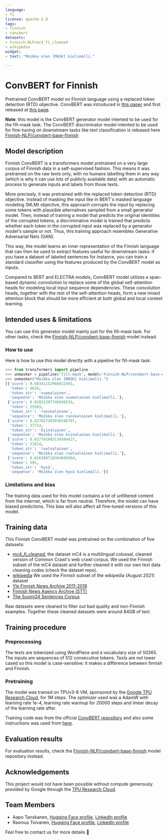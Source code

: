 ```yaml
---
language:
- fi
license: apache-2.0
tags:
- finnish
- convbert
datasets:
- Finnish-NLP/mc4_fi_cleaned
- wikipedia
widget:
- text: "Moikka olen [MASK] kielimalli."

---
```


# ConvBERT for Finnish

Pretrained ConvBERT model on Finnish language using a replaced token detection (RTD) objective. ConvBERT was introduced in
[this paper](https://arxiv.org/abs/2008.02496)
and first released at [this page](https://github.com/yitu-opensource/ConvBert).

**Note**: this model is the ConvBERT generator model intented to be used for the fill-mask task. The ConvBERT discriminator model intented to be used for fine-tuning on downstream tasks like text classification is released here [Finnish-NLP/convbert-base-finnish](https://huggingface.co/Finnish-NLP/convbert-base-finnish)

## Model description

Finnish ConvBERT is a transformers model pretrained on a very large corpus of Finnish data in a self-supervised fashion. This means it was pretrained on the raw texts only, with no humans labelling them in any way (which is why it can use lots of publicly available data) with an automatic process to generate inputs and labels from those texts.

More precisely, it was pretrained with the replaced token detection (RTD) objective. Instead of masking the input like in BERT's masked language modeling (MLM) objective, this approach corrupts the input by replacing some tokens with plausible alternatives sampled from a small generator model. Then, instead of training a model that predicts the original identities of the corrupted tokens, a discriminative model is trained that predicts whether each token in the corrupted input was replaced by a generator model's sample or not. Thus, this training approach resembles Generative Adversarial Nets (GAN).

This way, the model learns an inner representation of the Finnish language that can then be used to extract features useful for downstream tasks: if you have a dataset of labeled sentences for instance, you can train a standard classifier using the features produced by the ConvBERT model as inputs.

Compared to BERT and ELECTRA models, ConvBERT model utilizes a span-based
dynamic convolution to replace some of the global self-attention heads for modeling local input sequence
dependencies. These convolution heads, together with the rest of the self-attention
heads, form a new mixed attention block that should be more efficient at both global
and local context learning.

## Intended uses & limitations

You can use this generator model mainly just for the fill-mask task. For other tasks, check the [Finnish-NLP/convbert-base-finnish](https://huggingface.co/Finnish-NLP/convbert-base-finnish) model instead.

### How to use

Here is how to use this model directly with a pipeline for fill-mask task:

```python
>>> from transformers import pipeline
>>> unmasker = pipeline('fill-mask', model='Finnish-NLP/convbert-base-generator-finnish')
>>> unmasker("Moikka olen [MASK] kielimalli.")
[{'score': 0.08341152966022491,
  'token': 4619,
  'token_str': 'suomalainen',
  'sequence': 'Moikka olen suomalainen kielimalli.'},
 {'score': 0.02831297740340233,
  'token': 25583,
  'token_str': 'ranskalainen',
  'sequence': 'Moikka olen ranskalainen kielimalli.'},
 {'score': 0.027857203036546707,
  'token': 37714,
  'token_str': 'kiinalainen',
  'sequence': 'Moikka olen kiinalainen kielimalli.'},
 {'score': 0.027701903134584427,
  'token': 21614,
  'token_str': 'ruotsalainen',
  'sequence': 'Moikka olen ruotsalainen kielimalli.'},
 {'score': 0.026388710364699364,
  'token': 591,
  'token_str': 'hyvä',
  'sequence': 'Moikka olen hyvä kielimalli.'}]
```

### Limitations and bias

The training data used for this model contains a lot of unfiltered content from the internet, which is far from neutral. Therefore, the model can have biased predictions. This bias will also affect all fine-tuned versions of this model.

## Training data

This Finnish ConvBERT model was pretrained on the combination of five datasets:
- [mc4_fi_cleaned](https://huggingface.co/datasets/Finnish-NLP/mc4_fi_cleaned), the dataset mC4 is a multilingual colossal, cleaned version of Common Crawl's web crawl corpus. We used the Finnish subset of the mC4 dataset and further cleaned it with our own text data cleaning codes (check the dataset repo).
- [wikipedia](https://huggingface.co/datasets/wikipedia) We used the Finnish subset of the wikipedia (August 2021) dataset
- [Yle Finnish News Archive 2011-2018](http://urn.fi/urn:nbn:fi:lb-2017070501)
- [Finnish News Agency Archive (STT)](http://urn.fi/urn:nbn:fi:lb-2018121001)
- [The Suomi24 Sentences Corpus](http://urn.fi/urn:nbn:fi:lb-2020021803)

Raw datasets were cleaned to filter out bad quality and non-Finnish examples. Together these cleaned datasets were around 84GB of text.

## Training procedure

### Preprocessing

The texts are tokenized using WordPiece and a vocabulary size of 50265. The inputs are sequences of 512 consecutive tokens. Texts are not lower cased so this model is case-sensitive: it makes a difference between finnish and Finnish.

### Pretraining

The model was trained on TPUv3-8 VM, sponsored by the [Google TPU Research Cloud](https://sites.research.google/trc/about/), for 1M steps. The optimizer used was a AdamW with learning rate 1e-4, learning rate warmup for 20000 steps and linear decay of the learning rate after.

Training code was from the official [ConvBERT repository](https://github.com/yitu-opensource/ConvBert) and also some instructions was used from [here](https://github.com/stefan-it/turkish-bert/blob/master/convbert/CHEATSHEET.md).

## Evaluation results

For evaluation results, check the [Finnish-NLP/convbert-base-finnish](https://huggingface.co/Finnish-NLP/convbert-base-finnish) model repository instead.

## Acknowledgements

This project would not have been possible without compute generously provided by Google through the
[TPU Research Cloud](https://sites.research.google/trc/).

## Team Members

- Aapo Tanskanen, [Hugging Face profile](https://huggingface.co/aapot), [LinkedIn profile](https://www.linkedin.com/in/aapotanskanen/)
- Rasmus Toivanen, [Hugging Face profile](https://huggingface.co/RASMUS), [LinkedIn profile](https://www.linkedin.com/in/rasmustoivanen/)

Feel free to contact us for more details 🤗